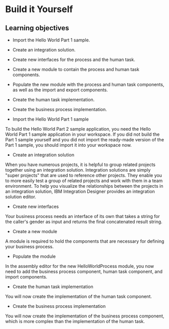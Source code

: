 <!-- image -->

# Build it Yourself

## Learning objectives

- Import the Hello World Part 1 sample.
- Create an integration solution.
- Create new interfaces for the process and the human task.
- Create a new module to contain the process and human task components.
- Populate the new module with the process and human task components,
as well as the import and export components.
- Create the human task implementation.
- Create the business process implementation.

- Import the Hello World Part 1 sample

To build the Hello World Part 2 sample application, you need the Hello World Part 1 sample application in your workspace. If you did not build the Part 1 sample yourself and you did not import the ready-made version of the Part 1 sample, you should import it into your workspace now.
- Create an integration solution

When you have numerous projects, it is helpful to group related projects together using an integration solution. Integration solutions are simply "super projects" that are used to reference other projects. They enable you to more easily test a group of related projects and work with them in a team environment. To help you visualize the relationships between the projects in an integration solution, IBM Integration Designer provides an integration solution editor.
- Create new interfaces

Your business process needs an interface of its own that takes a string for the caller's gender as input and returns the final concatenated result string.
- Create a new module

A module is required to hold the components that are necessary for defining your business process.
- Populate the module

In the assembly editor for the new HelloWorldProcess module, you now need to add the business process component, human task component, and import components.
- Create the human task implementation

You will now create the implementation of the human task component.
- Create the business process implementation

You will now create the implementation of the business process component, which is more complex than the implementation of the human task.